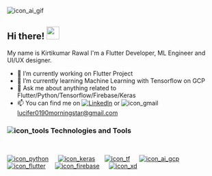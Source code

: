 ![icon_ai_gif]
## Hi there! <img src="https://media.giphy.com/media/hvRJCLFzcasrR4ia7z/giphy.gif" width="30px">

My name is Kirtikumar Rawal I'm a Flutter Developer, ML Engineer and UI/UX designer. 

<!--
**Lucifer0190/Lucifer0190** is a ✨ _special_ ✨ repository because its `README.md` (this file) appears on your GitHub profile.

Here are some ideas to get you started:-->

* 🔭 I’m currently working on Flutter Project
* 🌱 I’m currently learning Machine Learning with Tensorflow on GCP
* 💬 Ask me about anything related to Flutter/Python/Tensorflow/Firebase/Keras
* 📫 You can find me on [![Linkedln][icon_linkedln]][link_linkedln] or ![icon_gmail] <lucifer0190morningstar@gmail.com>

### ![icon_tools] Technologies and Tools
<br>

[![icon_python]][link_python] &emsp; [![icon_keras]][link_keras] &emsp; [![icon_tf]][link_tf] &emsp; [![icon_ai_gcp]][link_ai_gcp] &emsp; [![icon_flutter]][link_flutter] &emsp; [![icon_firebase]][link_firebase] &emsp; [![icon_xd]][link_xd] &emsp; 

<!-- Icons -->
[icon_linkedln]: https://github.com/Lucifer0190/Lucifer0190/blob/master/icons/linkedln.png
[icon_twitter]: https://github.com/Lucifer0190/Lucifer0190/blob/master/icons/twitter.png
[icon_gmail]: https://github.com/Lucifer0190/Lucifer0190/blob/master/icons/gmail.png
[icon_tools]: https://github.com/Lucifer0190/Lucifer0190/blob/master/icons/tools.png
[icon_python]: https://github.com/Lucifer0190/Lucifer0190/blob/master/icons/python.png
[icon_flutter]: https://github.com/Lucifer0190/Lucifer0190/blob/master/icons/flutter.png
[icon_xd]: https://github.com/Lucifer0190/Lucifer0190/blob/master/icons/adobe_xd.png
[icon_tf]: https://github.com/Lucifer0190/Lucifer0190/blob/master/icons/tensorflow.png
[icon_firebase]: https://github.com/Lucifer0190/Lucifer0190/blob/master/icons/firebase.png
[icon_keras]: https://github.com/Lucifer0190/Lucifer0190/blob/master/icons/keras.png
[icon_ai_gcp]: https://github.com/Lucifer0190/Lucifer0190/blob/master/icons/gcp_ai.png
[icon_ai_gif]: https://github.com/Lucifer0190/Lucifer0190/blob/master/icons/ai.gif

<!-- Links to your social media accounts -->
[link_linkedln]: https://www.linkedin.com/in/kirtikumar-rawal-97059b161/
[link_python]: https://www.python.org/
[link_flutter]: https://flutter.dev/
[link_xd]: https://www.adobe.com/in/products/xd.html
[link_tf]: https://www.tensorflow.org/
[link_firebase]: https://firebase.google.com/
[link_keras]: https://keras.io/
[link_ai_gcp]: https://cloud.google.com/products/ai
